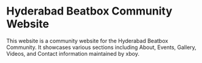 # Hyderabad Beatbox Community Website

This website is a community website for the Hyderabad Beatbox Community. It showcases various sections including About, Events, Gallery, Videos, and Contact information maintained by xboy.


